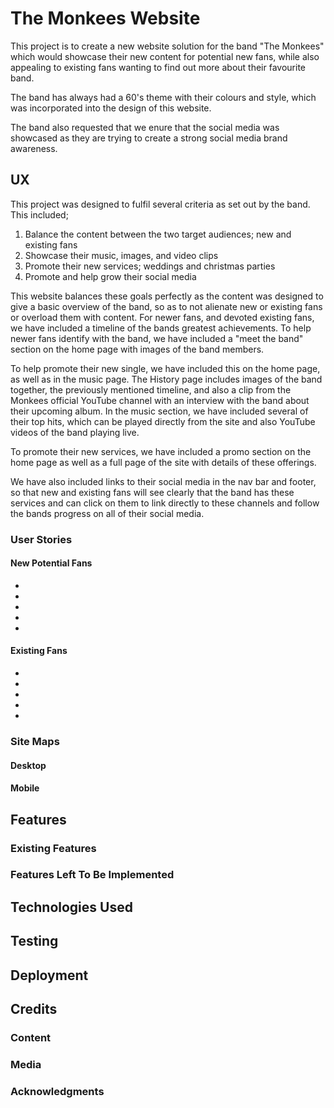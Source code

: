# The Monkees Website
This project is to create a new website solution for the band "The Monkees" 
which would showcase their new content for potential new fans, while also 
appealing to existing fans wanting to find out more about their favourite band.

The band has always had a 60's theme with their colours and style, which was 
incorporated into the design of this website. 

The band also requested that we enure that the social media was showcased as 
they are trying to create a strong social media brand awareness. 

## UX
This project was designed to fulfil several criteria as set out by the band. 
This included;

1. Balance the content between the two target audiences; new and existing fans
2. Showcase their music, images, and video clips
3. Promote their new services; weddings and christmas parties
4. Promote and help grow their social media

This website balances these goals perfectly as the content was designed to give 
a basic overview of the band, so as to not alienate new or existing fans or 
overload them with content. For newer fans, and devoted existing fans, we have 
included a timeline of the bands greatest achievements. To help newer fans identify
with the band, we have included a "meet the band" section on the home page with 
images of the band members. 

To help promote their new single, we have included this on the home page, as well 
as in the music page. The History page includes images of the band together, the 
previously mentioned timeline, and also a clip from the Monkees official YouTube 
channel with an interview with the band about their upcoming album. In the music 
section, we have included several of their top hits, which can be played directly
from the site and also YouTube videos of the band playing live.

To promote their new services, we have included a promo section on the home page 
as well as a full page of the site with details of these offerings. 

We have also included links to their social media in the nav bar and footer, so
that new and existing fans will see clearly that the band has these services and 
can click on them to link directly to these channels and follow the bands progress 
on all of their social media.

### User Stories
#### New Potential Fans
- 
- 
- 
- 
- 

#### Existing Fans
- 
- 
- 
- 
- 

### Site Maps
#### Desktop
#### Mobile




## Features

### Existing Features

### Features Left To Be Implemented

## Technologies Used

## Testing


## Deployment

## Credits

### Content 

### Media

### Acknowledgments
